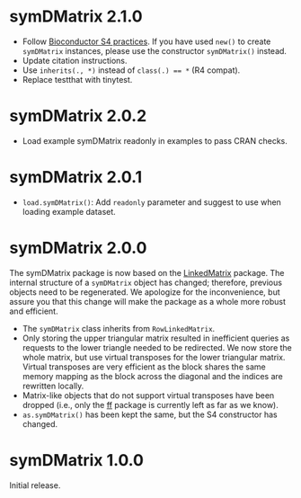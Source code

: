 # symDMatrix 2.1.0

- Follow [Bioconductor S4 practices][2]. If you have used `new()` to create
  `symDMatrix` instances, please use the constructor `symDMatrix()` instead.
- Update citation instructions.
- Use `inherits(., *)` instead of `class(.) == *` (R4 compat).
- Replace testthat with tinytest.


# symDMatrix 2.0.2

- Load example symDMatrix readonly in examples to pass CRAN checks.


# symDMatrix 2.0.1

- `load.symDMatrix()`: Add `readonly` parameter and suggest to use when loading
  example dataset.


# symDMatrix 2.0.0

The symDMatrix package is now based on the [LinkedMatrix][1] package. The
internal structure of a `symDMatrix` object has changed; therefore, previous
objects need to be regenerated. We apologize for the inconvenience, but assure
you that this change will make the package as a whole more robust and
efficient.

- The `symDMatrix` class inherits from `RowLinkedMatrix`.
- Only storing the upper triangular matrix resulted in inefficient queries as
  requests to the lower triangle needed to be redirected. We now store the
  whole matrix, but use virtual transposes for the lower triangular matrix.
  Virtual transposes are very efficient as the block shares the same memory
  mapping as the block across the diagonal and the indices are rewritten
  locally.
- Matrix-like objects that do not support virtual transposes have been dropped
  (i.e., only the [ff](https://CRAN.R-project.org/package=ff) package is
  currently left as far as we know).
- `as.symDMatrix()` has been kept the same, but the S4 constructor has changed.


# symDMatrix 1.0.0

Initial release.

[1]: https://CRAN.R-project.org/package=LinkedMatrix
[2]: https://bioconductor.org/help/course-materials/2017/Zurich/S4-classes-and-methods.html
